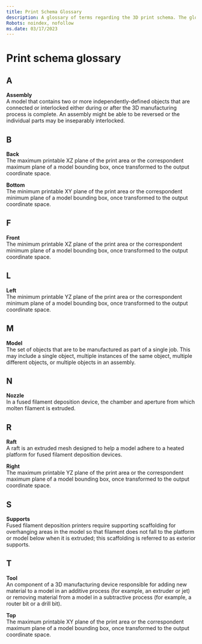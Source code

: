 ```yaml
---
title: Print Schema Glossary
description: A glossary of terms regarding the 3D print schema. The glossary includes explanations for terms such as assembly, nozzle, raft. 
Robots: noindex, nofollow
ms.date: 03/17/2023
---
```


# Print schema glossary

## A

**Assembly**  
A model that contains two or more independently-defined objects that are connected or interlocked either during or after the 3D manufacturing process is complete. An assembly might be able to be reversed or the individual parts may be inseparably interlocked.

## B

**Back**  
The maximum printable XZ plane of the print area or the correspondent maximum plane of a model bounding box, once transformed to the output coordinate space.

**Bottom**  
The minimum printable XY plane of the print area or the correspondent minimum plane of a model bounding box, once transformed to the output coordinate space.

## F

**Front**  
The minimum printable XZ plane of the print area or the correspondent minimum plane of a model bounding box, once transformed to the output coordinate space.

## L

**Left**  
The minimum printable YZ plane of the print area or the correspondent minimum plane of a model bounding box, once transformed to the output coordinate space.

## M

**Model**  
The set of objects that are to be manufactured as part of a single job. This may include a single object, multiple instances of the same object, multiple different objects, or multiple objects in an assembly.

## N

**Nozzle**  
In a fused filament deposition device, the chamber and aperture from which molten filament is extruded.

## R

**Raft**  
A raft is an extruded mesh designed to help a model adhere to a heated platform for fused filament deposition devices.

**Right**  
The maximum printable YZ plane of the print area or the correspondent maximum plane of a model bounding box, once transformed to the output coordinate space.

## S

**Supports**  
Fused filament deposition printers require supporting scaffolding for overhanging areas in the model so that filament does not fall to the platform or model below when it is extruded; this scaffolding is referred to as exterior supports.

## T

**Tool**  
An component of a 3D manufacturing device responsible for adding new material to a model in an additive process (for example, an extruder or jet) or removing material from a model in a subtractive process (for example, a router bit or a drill bit).

**Top**  
The maximum printable XY plane of the print area or the correspondent maximum plane of a model bounding box, once transformed to the output coordinate space.
